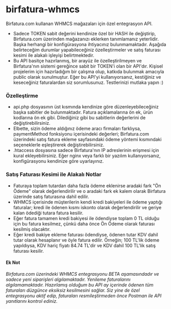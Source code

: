# birfatura-whmcs

Birfatura.com kullanan WHMCS mağazaları için özel entegrasyon API.

- Sadece TOKEN sabit değerini kendinize özel bir HASH ile değiştirip, Birfatura.com üzerinden mağazanızı eklerken tanımlamanız yeterlidir. Başka herhangi bir konfigürasyona ihtiyacınız bulunmamaktadır. Aşağıda belirteceğim durumlar yapabileceğiniz özelleştirmeler ve satış faturası kesimi ile alakalı işleyişi belirtmektedir.
- Bu API basitçe hazırlanmış, bir arayüz ile özelleştirilmeyen ve Birfatura'nın sistemi gereğince sabit bir TOKEN'i olan bir API'dır. Kişisel projelerim için hazırladığım bir çalışma olup, katkıda bulunmak amacıyla public olarak sunulmuştur. Eğer bu API'yi kullanıyorsanız, kestiğiniz ve keseceğiniz faturalardan siz sorumlusunuz. Testlerinizi mutlaka yapın :)

### Özelleştirme

- api.php dosyasının üst kısmında kendinize göre düzenleyebileceğiniz başka sabitler de bulunmaktadır. Fatura açıklamalarına ön ek, ürün kodlarına ön ek gibi. Dilediğiniz gibi bu sabitlerin değerlerini de değiştirebilirsiniz.
- Elbette, sizin ödeme aldığınız ödeme aracı firmaları farklıysa, paymentMethod fonksiyonu içerisindeki değerleri; Birfatura.com üzerindeki satış fatura ekleme sayfasındaki ödeme yöntemi kısmındaki seçeneklerle eşleştirerek değiştirebilirsiniz.
- .htaccess dosyasına sadece Birfatura'nın IP adreslerinin erişmesi için kural ekleyebilirsiniz. Eğer nginx veya farklı bir yazılım kullanıyorsanız, konfigürasyonu kendinize göre uyarlayınız.

### Satış Faturası Kesimi ile Alakalı Notlar

- Faturaya toplam tutardan daha fazla ödeme eklenirse aradaki fark "Ön Ödeme" olarak değerlendirilir ve o aradaki fark ek kalem olarak Birfatura üzerinde satış faturasına dahil edilir.
- WHMCS içerisinde müşterilerin kendi kredi bakiyeleri ile ödeme yaptığı faturalar; kredi ile ödenen kısmı iskonto olarak değerlendirilir ve geriye kalan ödediği tutara fatura kesilir. 
- Eğer fatura tamamen kredi bakiyesi ile ödendiyse toplam 0 TL olduğu için bu fatura kesilmez, çünkü daha önce Ön Ödeme olarak faturası kesilmiş olacaktır.
- Eğer kredi bakiye ekleme faturası ödendiyse, ödenen tutar KDV dahil tutar olarak hesaplanır ve öyle fatura edilir. Örneğin; 100 TL'lik ödeme yapıldıysa, KDV hariç fiyatı 84.74 TL'dir ve KDV dahil 100 TL'lik satış faturası kesilir.

#### Ek Not

_Birfatura.com üzerindeki WHMCS entegrasyonu BETA aşamasındadır ve sadece yeni siparişleri algılamaktadır. Yenileme faturalarını algılamamaktadır. Hazırlamış olduğum bu API ay içerinde ödenen tüm faturaları düzgünce eksiksiz kesilmesini sağlar. Siz yine de özel entegrasyonu aktif edip, faturaları resmileştirmeden önce Postman ile API yanıtlarını kontrol ediniz._
